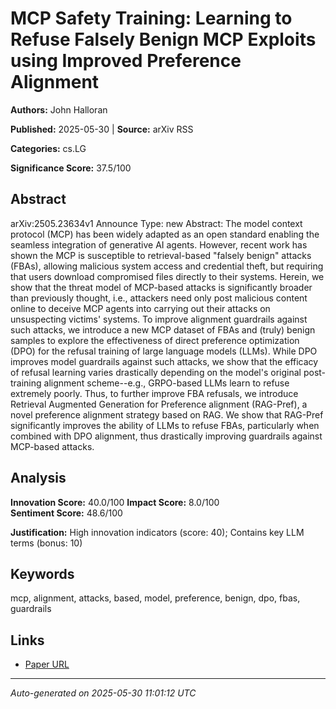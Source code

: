# MCP Safety Training: Learning to Refuse Falsely Benign MCP Exploits using Improved Preference Alignment

**Authors:** John Halloran

**Published:** 2025-05-30 | **Source:** arXiv RSS

**Categories:** cs.LG

**Significance Score:** 37.5/100

## Abstract

arXiv:2505.23634v1 Announce Type: new 
Abstract: The model context protocol (MCP) has been widely adapted as an open standard enabling the seamless integration of generative AI agents. However, recent work has shown the MCP is susceptible to retrieval-based "falsely benign" attacks (FBAs), allowing malicious system access and credential theft, but requiring that users download compromised files directly to their systems. Herein, we show that the threat model of MCP-based attacks is significantly broader than previously thought, i.e., attackers need only post malicious content online to deceive MCP agents into carrying out their attacks on unsuspecting victims' systems.
  To improve alignment guardrails against such attacks, we introduce a new MCP dataset of FBAs and (truly) benign samples to explore the effectiveness of direct preference optimization (DPO) for the refusal training of large language models (LLMs). While DPO improves model guardrails against such attacks, we show that the efficacy of refusal learning varies drastically depending on the model's original post-training alignment scheme--e.g., GRPO-based LLMs learn to refuse extremely poorly. Thus, to further improve FBA refusals, we introduce Retrieval Augmented Generation for Preference alignment (RAG-Pref), a novel preference alignment strategy based on RAG. We show that RAG-Pref significantly improves the ability of LLMs to refuse FBAs, particularly when combined with DPO alignment, thus drastically improving guardrails against MCP-based attacks.

## Analysis

**Innovation Score:** 40.0/100
**Impact Score:** 8.0/100  
**Sentiment Score:** 48.6/100

**Justification:** High innovation indicators (score: 40); Contains key LLM terms (bonus: 10)

## Keywords

mcp, alignment, attacks, based, model, preference, benign, dpo, fbas, guardrails

## Links

- [Paper URL](https://arxiv.org/abs/2505.23634)

---
*Auto-generated on 2025-05-30 11:01:12 UTC*
